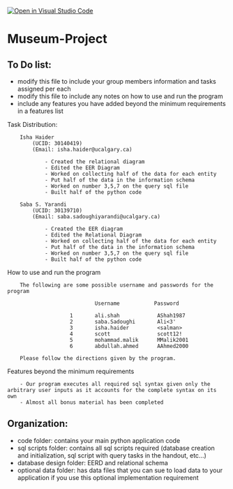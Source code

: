 [![Open in Visual Studio Code](https://classroom.github.com/assets/open-in-vscode-c66648af7eb3fe8bc4f294546bfd86ef473780cde1dea487d3c4ff354943c9ae.svg)](https://classroom.github.com/online_ide?assignment_repo_id=9405389&assignment_repo_type=AssignmentRepo)
# Museum-Project
## To Do list:
- modify this file to include your group members information and tasks assigned per each
- modify this file to include any notes on how to use and run the program
- include any features you have added beyond the minimum requirements in a features list


Task Distribution: 

        Isha Haider
            (UCID: 30140419)
            (Email: isha.haider@ucalgary.ca)

                - Created the relational diagram
                - Edited the EER Diagram 
                - Worked on collecting half of the data for each entity
                - Put half of the data in the information schema 
                - Worked on number 3,5,7 on the query sql file 
                - Built half of the python code 

        Saba S. Yarandi
            (UCID: 30139710)
            (Email: saba.sadoughiyarandi@ucalgary.ca)

                - Created the EER diagram
                - Edited the Relational Diagram 
                - Worked on collecting half of the data for each entity
                - Put half of the data in the information schema 
                - Worked on number 3,5,7 on the query sql file 
                - Built half of the python code 


How to use and run the program

        The following are some possible username and passwords for the program 

                                Username           Password

                        1       ali.shah            AShah1987 
                        2       saba.Sadoughi       Ali<3'
                        3       isha.haider         <salman>
                        4       scott               scott12!
                        5       mohammad.malik      MMalik2001    
                        6       abdullah.ahmed      AAhmed2000

        Please follow the directions given by the program. 

Features beyond the minimum requirements

        - Our program executes all required sql syntax given only the arbitrary user inputs as it accounts for the complete syntax on its own
        - Almost all bonus material has been completed 
        
## Organization:
- code folder: contains your main python application code
- sql scripts folder: contains all sql scripts required (database creation and initialization, sql script with query tasks in the handout, etc...)
- database design folder: EERD and relational schema
- optional data folder: has data files that you can sue to load data to your application if you use this optional implementation requirement
